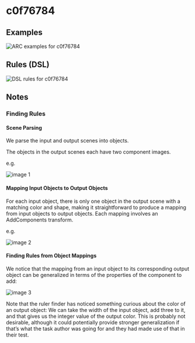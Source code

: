 # c0f76784

## Examples

![ARC examples for c0f76784](examples.png?raw=true)

## Rules (DSL)

![DSL rules for c0f76784](rules.png?raw=true)

## Notes

### Finding Rules


#### Scene Parsing

We parse the input and output scenes into objects.

The objects in the output scenes each have two component images.

e.g.



![image 1](image1.png?raw=true)


#### Mapping Input Objects to Output Objects

For each input object, there is only one object in the output scene with a matching color and shape, making it straightforward to produce a mapping from input objects to output objects. Each mapping involves an AddComponents transform.

e.g.



![image 2](image2.png?raw=true)


#### Finding Rules from Object Mappings

We notice that the mapping from an input object to its corresponding output object can be generalized in terms of the properties of the component to add:



![image 3](image3.png?raw=true)

Note that the ruler finder has noticed something curious about the color of an output object: We can take the width of the input object, add three to it, and that gives us the integer value of the output color. This is probably not desirable, although it could potentially provide stronger generalization if that’s what the task author was going for and they had made use of that in their test.
